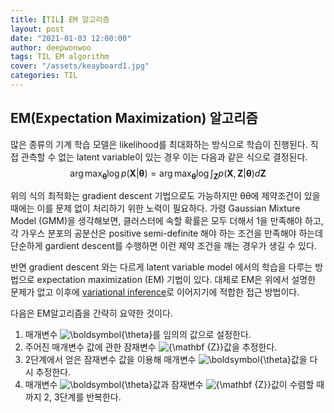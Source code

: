```yaml
---
title: [TIL] EM 알고리즘
layout: post
date: "2021-01-03 12:00:00"
author: deepwonwoo
tags: TIL EM algorithm
cover: "/assets/keayboard1.jpg"
categories: TIL
---
```




## EM(Expectation Maximization) 알고리즘

많은 종류의 기계 학습 모델은 likelihood를 최대화하는 방식으로 학습이 진행된다. 직접 관측할 수 없는 latent variable이 있는 경우 이는 다음과 같은 식으로 결정된다.
$$
\arg\max_{\mathbf{\theta}} \log p(\mathbf{X}|\mathbf{\theta}) = \arg\max_{\mathbf{\theta}} \log \int_{\mathbf{Z}} p(\mathbf{X}, \mathbf{Z}|\mathbf{\theta}) d\mathbf{Z}
$$


위의 식의 최적화는 gradient descent 기법으로도 가능하지만 θθ에 제약조건이 있을 때에는 이를 문제 없이 처리하기 위한 노력이 필요하다. 가령 Gaussian Mixture Model (GMM)을 생각해보면, 클러스터에 속할 확률은 모두 더해서 1을 만족해야 하고, 각 가우스 분포의 공분산은 positive semi-definite 해야 하는 조건을 만족해야 하는데 단순하게 gardient descent를 수행하면 이런 제약 조건을 깨는 경우가 생길 수 있다.

반면 gradient descent 와는 다르게 latent variable model 에서의 학습을 다루는 방법으로 expectation maximization (EM) 기법이 있다. 대체로 EM은 위에서 설명한 문제가 없고 이후에 [variational inference](https://shurain.net/personal-perspective/variational-inference)로 이어지기에 적합한 접근 방법이다.



다음은 EM알고리즘을 간략히 요약한 것이다.

1. 매개변수 ![\boldsymbol{\theta}](https://wikimedia.org/api/rest_v1/media/math/render/svg/33b025a6bf54ec02e65c871dc3e5897c921419cf)를 임의의 값으로 설정한다.
2. 주어진 매개변수 값에 관한 잠재변수 ![{\mathbf  {Z}}](https://wikimedia.org/api/rest_v1/media/math/render/svg/b776aaf12c2da4b78ca777cb8295c2000bfd51f5)값을 추정한다.
3. 2단계에서 얻은 잠재변수 값을 이용해 매개변수 ![\boldsymbol{\theta}](https://wikimedia.org/api/rest_v1/media/math/render/svg/33b025a6bf54ec02e65c871dc3e5897c921419cf)값을 다시 추정한다.
4. 매개변수 ![\boldsymbol{\theta}](https://wikimedia.org/api/rest_v1/media/math/render/svg/33b025a6bf54ec02e65c871dc3e5897c921419cf)값과 잠재변수 ![{\mathbf  {Z}}](https://wikimedia.org/api/rest_v1/media/math/render/svg/b776aaf12c2da4b78ca777cb8295c2000bfd51f5)값이 수렴할 때까지 2, 3단계를 반복한다.

